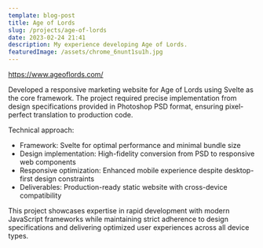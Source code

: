 ```yaml
---
template: blog-post
title: Age of Lords
slug: /projects/age-of-lords
date: 2023-02-24 21:41
description: My experience developing Age of Lords.
featuredImage: /assets/chrome_6nunt1su1h.jpg
---
```

<https://www.ageoflords.com/>

Developed a responsive marketing website for Age of Lords using Svelte as the core framework. The project required precise implementation from design specifications provided in Photoshop PSD format, ensuring pixel-perfect translation to production code.

Technical approach:

- Framework: Svelte for optimal performance and minimal bundle size
- Design implementation: High-fidelity conversion from PSD to responsive web components
- Responsive optimization: Enhanced mobile experience despite desktop-first design constraints
- Deliverables: Production-ready static website with cross-device compatibility

This project showcases expertise in rapid development with modern JavaScript frameworks while maintaining strict adherence to design specifications and delivering optimized user experiences across all device types.
